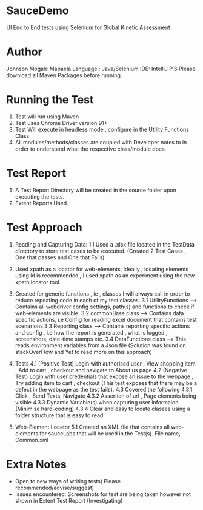 # SauceDemo
UI End to End tests using Selenium for Global Kinetic Assessment

# Author
Johnson Mogale Mapaela
Language : Java/Selenium
IDE: IntelliJ
P.S Please download all Maven Packages before running. 

# Running the Test
1. Test will run using Maven
2. Test uses Chrome Driver version 91+
3. Test Will execute in headless mode , configure in the Utility Functions Class
4. All modules/methods/classes are coupled with Developer notes to in order to understand what the respective class/module does.

# Test Report
1. A Test Report Directory will be created in the source folder upon executing the tests.
2. Extent Reports Used. 

# Test Approach
1. Reading and Capturing Data:
	1.1 Used a .xlsx file located in the TestData directory to store test cases to be executed. (Created 2 Test Cases , One that passes and One that Fails)

2. Used xpath as a locator for web-elements, Ideally , locating elements using id is recommended , I used xpath as an experiment using the new xpath locator tool. 

3. Created for generic functions , ie , classes I will always call in order to reduce repeating code in each of my test classes. 
	3.1 UtilityFunctions  --> Contains all webdriver config settings, path(s) and functions to check if web-elements are visible.
	3.2 commonBase class --> Contains data specific actions, i.e Config for reading excel document that contains test scenarions 
	3.3 Reporting class --> Contains reporting specific actions and config , i.e how the report is generated , what is logged , screenshots, date-time stamps etc.
	3.4 DataFunctions class  --> This reads environment variables from a Json file (Solution was found on stackOverFlow and Yet to read more on this approach)

4. Tests
	4.1 (Positive Test) Login with authorised user , View shopping item , Add to cart , checkout and navigate to About us page
	4.2 (Negative Test) Login with user credentials that expose an issue to the webpage , Try adding item to cart , checkout (This test exposes that there may be a defect in the webpage as the test fails).
	4.3 Covered the following
		4.3.1  Click , Send Texts, Navigate 
		4.3.2  Assertion of url , Page elements being visible
		4.3.3 Dynamic Variable(s) when capturing user informaion (Minimise hard-coding)
		4.3.4 Clear and easy to locate classes using a folder structure that is easy to read

5. Web-Element Locator
	5.1 Created an XML file that contains all web-elements for sauceLabs that will be used in the Test(s). File name, Common.xml 

# Extra Notes

* Open to new ways of writing tests( Please recommended/advise/suggest)
* Issues encountered: Screenshots for test are being taken however not shown in Extent Test Report (Investigating)


